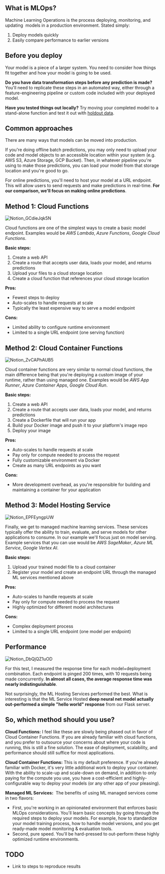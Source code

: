 ## What is MLOps?

Machine Learning Operations is the process deploying, monitoring, and updating  models in a production environment. Stated simply:

1. Deploy models quickly
2. Easily compare performance to earlier versions

## Before you deploy

Your model is a piece of a larger system. You need to consider how things fit together and how your model is going to be used.

**Do you have data transformation steps before any prediction is made?** You'll need to replicate these steps in an automated way, either through a feature-engineering pipeline or custom code included with your deployed model.

**Have you tested things out locally?** Try moving your completed model to a stand-alone function and test it out with [holdout data](https://www.datarobot.com/wiki/training-validation-holdout/).

## Common approaches

There are many ways that models can be moved into production.

If you're doing offline batch predictions, you may only need to upload your code and model objects to an accessible location within your system (e.g. AWS S3, Azure Storage, GCP Bucket). Then, in whatever pipeline you're using to make those predictions, you can load your model from that storage location and you're good to go.

For online predictions, you'll need to host your model at a URL endpoint. This will allow users to send requests and make predictions in real-time. **For our comparison, we'll focus on making online predictions**.

## Method 1: Cloud Functions

![Notion_GCdieJqk5N](https://user-images.githubusercontent.com/109352381/201939679-3509c1d1-23f3-47d0-8872-d57ea420d41e.png)

Cloud functions are one of the simplest ways to create a basic model endpoint. Examples would be *AWS Lambda*, *Azure Functions*, *Google Cloud Functions*.

**Basic steps:** 

1. Create a web API 
2. Create a route that accepts user data, loads your model, and returns predictions 
3. Upload your files to a cloud storage location 
4. Create a cloud function that references your cloud storage location

**Pros:** 

- Fewest steps to deploy
- Auto-scales to handle requests at scale
- Typically the least expensive way to serve a model endpoint

**Cons:** 

- Limited ability to configure runtime environment
- Limited to a single URL endpoint (one serving function)

## Method 2: Cloud Container Functions

![Notion_ZvCAPhAUB5](https://user-images.githubusercontent.com/109352381/201939813-d5340dc3-fda5-4904-bc33-2bc78c0aa9e6.png)

Cloud container functions are very similar to normal cloud functions, the main difference being that you're deploying a custom image of your runtime, rather than using managed one. Examples would be *AWS App Runner*, *Azure Container Apps*, *Google Cloud Run*.

**Basic steps:** 

1. Create a web API 
2. Create a route that accepts user data, loads your model, and returns predictions 
3. Create a Dockerfile that will run your app 
4. Build your Docker image and push it to your platform's image repo 
5. Deploy your image

**Pros:** 

- Auto-scales to handle requests at scale
- Pay only for compute needed to process the request
- Fully customizable environment via Docker
- Create as many URL endpoints as you want

**Cons:** 

- More development overhead, as you're responsible for building and maintaining a container for your application

## Method 3: Model Hosting Service

![Notion_EPFEyngpUW](https://user-images.githubusercontent.com/109352381/201939905-d6f8b1b5-a865-4512-96b6-c960516c9414.png)


Finally, we get to managed machine learning services. These services typically offer the ability to train, evaluate, and serve models for other applications to consume. In our example we'll focus just on model serving. Example services that you can use would be *AWS SageMaker*, *Azure ML Service*, *Google Vertex AI*.

**Basic steps:** 

1. Upload your trained model file to a cloud container 
2. Register your model and create an endpoint URL through the managed ML services mentioned above

**Pros:** 

- Auto-scales to handle requests at scale
- Pay only for compute needed to process the request
- Highly optimized for different model architectures

**Cons:** 

- Complex deployment process
- Limited to a single URL endpoint (one model per endpoint)

## Performance

![Notion_DbQjQZ1uOD](https://user-images.githubusercontent.com/109352381/201939962-4c389ee8-e93d-4e4c-bd18-d0cc13bd2572.png)

For this test, I measured the response time for each model+deployment combination. Each endpoint is pinged 200 times, with 10 requests being made concurrently. **In almost all cases, the average response time was nearly indistinguishable**.

Not surprisingly, the ML Hosting Services performed the best. What is interesting is that the ML Service Hosted **deep neural net model actually out-performed a simple "hello world" response** from our Flask server.

## So, which method should you use?

**Cloud Functions:** I feel like these are slowly being phased out in favor of Cloud Container Functions. If you are already familiar with cloud functions, and you prefer to outsource your concerns about where your code is running, this is still a fine solution. The ease of deployment, scalability, and performance should still suffice for most applications.

**Cloud Container Functions:** This is my default preference. If you're already familiar with Docker, it's very little additional work to deploy your container. With the ability to scale-up and scale-down on demand, in addition to only paying for the compute you use, you have a cost-efficient and highly-configurable way to deploy your models (or any other app of your pleasing).

**Managed ML Services:**  The benefits of using ML managed services come in two flavors:

- First, you're working in an opinionated environment that enforces basic MLOps considerations. You'll learn basic concepts by going through the required steps to deploy your models. For example, how to standardize your model training process, how to handle model versions, and you get ready-made model monitoring & evaluation tools.
- Second, pure speed. You'll be hard-pressed to out-perform these highly optimized runtime environments.

## TODO

* Link to steps to reproduce results
